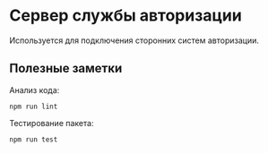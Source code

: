 # Сервер службы авторизации

Используется для подключения сторонних систем авторизации.

## Полезные заметки

Анализ кода:
```
npm run lint
```

Тестирование пакета:
```
npm run test
```

